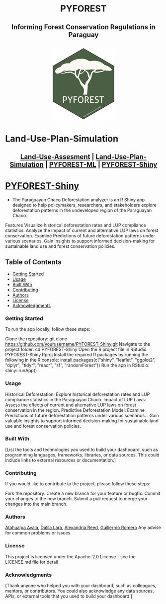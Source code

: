 <h1 align="center">

PYFOREST

</h1>

<h2 align="center">

Informing Forest Conservation Regulations in Paraguay

</h2>

<h2 align="center">

<img src="https://github.com/cp-PYFOREST/Land-Use-Plan-Simulation/blob/main/img/pyforest_hex_sticker.png" alt="Banner" width="200">

</h2>

# Land-Use-Plan-Simulation


<h2 align="center">

[Land-Use-Assesment](https://github.com/cp-PYFOREST/Land-Use-Assessment) | [Land-Use-Plan-Simulation](https://github.com/cp-PYFOREST/Land-Use-Plan-Simulation) | [PYFOREST-ML](https://github.com/cp-PYFOREST/PYFOREST-ML) | [PYFOREST-Shiny](https://github.com/cp-PYFOREST/PYFOREST-Shiny)

</h2>

# [PYFOREST-Shiny](https://reedalexandria.shinyapps.io/pyforest-dashboard/) 

- The Paraguayan Chaco Deforestation analyzer is an R Shiny app designed to help policymakers, researchers, and stakeholders explore deforestation patterns in the undeveloped region of the Paraguayan Chaco. 

Features
Visualize historical deforestation rates and LUP compliance statistics.
Analyze the impact of current and alternative LUP laws on forest conservation.
Examine Predictions of future deforestation patterns under various scenarios.
Gain insights to support informed decision-making for sustainable land use and forest conservation policies.

## Table of Contents
- [Getting Started](#getting-started)
- [Usage](#usage)
- [Built With](#built-with)
- [Contributing](#contributing)
- [Authors](#authors)
- [License](#license)
- [Acknowledgments](#acknowledgments)

### Getting Started
To run the app locally, follow these steps:

Clone the repository: git clone https://github.com/yourusername/PYFOREST-Shiny.git
Navigate to the project folder: cd PYFOREST-Shiny
Open the R project file in RStudio: PYFOREST-Shiny.Rproj
Install the required R packages by running the following in the R console: install.packages(c("shiny", "leaflet", "ggplot2", "dplyr", "tidyr", "readr", "sf", "randomForest"))
Run the app in RStudio: shiny::runApp()

### Usage
Historical Deforestation: Explore historical deforestation rates and LUP compliance statistics in the Paraguayan Chaco.
Impact of LUP Laws: Assess the effects of current and alternative LUP laws on forest conservation in the region.
Predictive Deforestation Model: Examine Predictions of future deforestation patterns under various scenarios.
: Gain valuable insights to support informed decision-making for sustainable land use and forest conservation policies.

### Built With
[List the tools and technologies you used to build your dashboard, such as programming languages, frameworks, libraries, or data sources. This could include links to external resources or documentation.]

### Contributing
If you would like to contribute to the project, please follow these steps:

Fork the repository.
Create a new branch for your feature or bugfix.
Commit your changes to the new branch.
Submit a pull request to merge your changes into the main branch.

### Authors
[Atahualpa Ayala](Atahualpa-Ayala),  [Dalila Lara](https://github.com/dalilalara),  [Alexandria Reed](https://github.com/reedalexandria),  [Guillermo Romero](https://github.com/romero61)
Any advise for common problems or issues.

### License
This project is licensed under the Apache-2.0 License - see the LICENSE.md file for detail

### Acknowledgments
[Thank anyone who helped you with your dashboard, such as colleagues, mentors, or contributors. You could also acknowledge any data sources, APIs, or external tools that you used to build your dashboard.]
